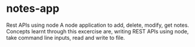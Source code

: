# notes-app
Rest APIs using node
A node application to add, delete, modify, get notes. Concepts learnt through this excercise are, writing REST APIs using node, 
take command line inputs, read and write to file.
